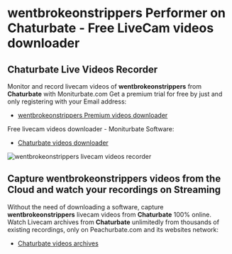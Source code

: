 # wentbrokeonstrippers Performer on Chaturbate - Free LiveCam videos downloader

## Chaturbate Live Videos Recorder

Monitor and record livecam videos of **wentbrokeonstrippers** from **Chaturbate** with Moniturbate.com
Get a premium trial for free by just and only registering with your Email address:
* [wentbrokeonstrippers Premium videos downloader](https://moniturbate.com/request-demo-licence-key.html)

Free livecam videos downloader - Moniturbate Software:
* [Chaturbate videos downloader](https://moniturbate.com/moniturbate-download-software.html)

![wentbrokeonstrippers livecam videos recorder](https://peachurnet.com/templates/moniturbate-software.png)


## Capture wentbrokeonstrippers videos from the Cloud and watch your recordings on Streaming

Without the need of downloading a software, capture **wentbrokeonstrippers** livecam videos from **Chaturbate** 100% online.
Watch Livecam archives from **Chaturbate** unlimitedly from thousands of existing recordings, only on Peachurbate.com and its websites network:
* [Chaturbate videos archives](https://peachurnet.com/)